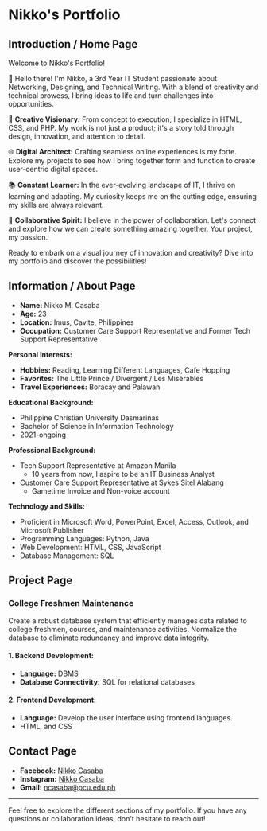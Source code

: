 # Nikko's Portfolio

## Introduction / Home Page

Welcome to Nikko's Portfolio!

🚀 Hello there! I'm Nikko, a 3rd Year IT Student passionate about Networking, Designing, and Technical Writing. With a blend of creativity and technical prowess, I bring ideas to life and turn challenges into opportunities.

🎨 **Creative Visionary:** From concept to execution, I specialize in HTML, CSS, and PHP. My work is not just a product; it's a story told through design, innovation, and attention to detail.

🌐 **Digital Architect:** Crafting seamless online experiences is my forte. Explore my projects to see how I bring together form and function to create user-centric digital spaces.

📚 **Constant Learner:** In the ever-evolving landscape of IT, I thrive on learning and adapting. My curiosity keeps me on the cutting edge, ensuring my skills are always relevant.

🤝 **Collaborative Spirit:** I believe in the power of collaboration. Let's connect and explore how we can create something amazing together. Your project, my passion.

Ready to embark on a visual journey of innovation and creativity? Dive into my portfolio and discover the possibilities!

## Information / About Page

- **Name:** Nikko M. Casaba
- **Age:** 23
- **Location:** Imus, Cavite, Philippines
- **Occupation:** Customer Care Support Representative and Former Tech Support Representative

**Personal Interests:**
- **Hobbies:** Reading, Learning Different Languages, Cafe Hopping
- **Favorites:** The Little Prince / Divergent / Les Misérables
- **Travel Experiences:** Boracay and Palawan

**Educational Background:**
- Philippine Christian University Dasmarinas
- Bachelor of Science in Information Technology
- 2021-ongoing

**Professional Background:**
- Tech Support Representative at Amazon Manila
  - 10 years from now, I aspire to be an IT Business Analyst
- Customer Care Support Representative at Sykes Sitel Alabang
  - Gametime Invoice and Non-voice account

**Technology and Skills:**
- Proficient in Microsoft Word, PowerPoint, Excel, Access, Outlook, and Microsoft Publisher
- Programming Languages: Python, Java
- Web Development: HTML, CSS, JavaScript
- Database Management: SQL

## Project Page

### College Freshmen Maintenance

Create a robust database system that efficiently manages data related to college freshmen, courses, and maintenance activities. Normalize the database to eliminate redundancy and improve data integrity.

#### 1. Backend Development:
- **Language:** DBMS
- **Database Connectivity:** SQL for relational databases

#### 2. Frontend Development:
- **Language:** Develop the user interface using frontend languages.
- HTML, and CSS

## Contact Page

- **Facebook:** [Nikko Casaba](https://www.facebook.com/nikko.casaba)
- **Instagram:** [Nikko Casaba](https://instagram.com/nikko.casaba?igshid=NGVhN2U2NjQ0Yg%3D%3D&utm_source=qr)
- **Gmail:** ncasaba@pcu.edu.ph

---

Feel free to explore the different sections of my portfolio. If you have any questions or collaboration ideas, don't hesitate to reach out!
